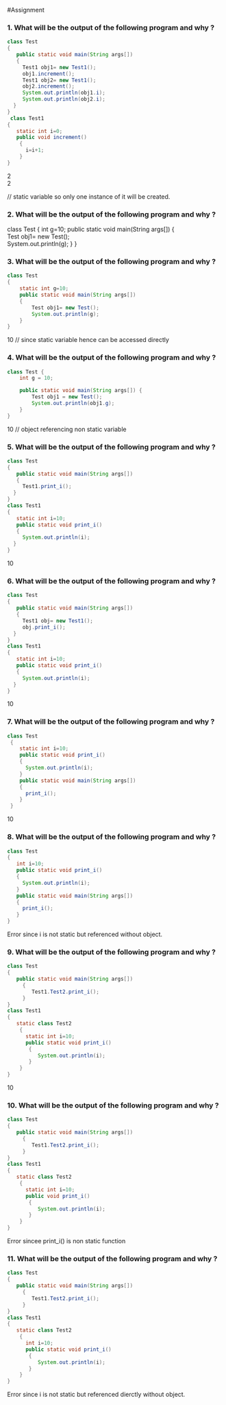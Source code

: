 #Assignment

### 1. What will be the output of the following program and why ?

```java
class Test
{  
   public static void main(String args[])
   {  
     Test1 obj1= new Test1();
     obj1.increment();
     Test1 obj2= new Test1();
     obj2.increment();
     System.out.println(obj1.i);
     System.out.println(obj2.i);
  } 
} 
 class Test1
{
   static int i=0;
   public void increment()
    {
      i=i+1;
    }
}

```
2  
2

// static variable so only one instance of it will be created.


### 2. What will be the output of the following program and why ? 

class Test {      int g=10; public static void main(String args[]) {  
    Test obj1= new Test();     
    System.out.println(g); } }

### 3. What will be the output of the following program and why ?

```java
class Test
{
    static int g=10;
    public static void main(String args[])
    {
        Test obj1= new Test();
        System.out.println(g);
    }
} 

```

10 // since static variable hence can be accessed directly


### 4. What will be the output of the following program and why ? 

```java
class Test {
    int g = 10;

    public static void main(String args[]) {
        Test obj1 = new Test();
        System.out.println(obj1.g);
    }
}

```
10 // object referencing non static variable


 

### 5. What will be the output of the following program and why ?   
```java
class Test
{  
   public static void main(String args[])
   {  
     Test1.print_i();          
  } 
} 
class Test1
{  
   static int i=10;   
   public static void print_i()
   {       
     System.out.println(i);
  } 
} 
```
10

### 6. What will be the output of the following program and why ?   

```java
class Test
{     
   public static void main(String args[])
   {  
     Test1 obj= new Test1();
     obj.print_i();          
  } 
} 
class Test1
{  
   static int i=10;   
   public static void print_i()
   {       
     System.out.println(i);
  } 
} 
```

10 

### 7. What will be the output of the following program and why ?
```java
class Test
 {    
    static int i=10;
    public static void print_i()
    {       
      System.out.println(i);
    }  
    public static void main(String args[])
    {       
      print_i();          
    } 
 } 
```
10

### 8.  What will be the output of the following program and why ?
```java
class Test
{    
   int i=10;
   public static void print_i()
   {       
     System.out.println(i);
   }  
   public static void main(String args[])
   {       
     print_i();          
   } 
} 
```
Error since i is not static but referenced without object.

### 9.  What will be the output of the following program and why ?
```java
class Test
{       
   public static void main(String args[])
     {        
        Test1.Test2.print_i();
     }
} 
class Test1
{  
   static class Test2
    {
      static int i=10;
      public static void print_i()
       {       
          System.out.println(i);
       }  
    }     
} 
```
10

### 10.  What will be the output of the following program and why ?

```java
class Test
{       
   public static void main(String args[])
     {
        Test1.Test2.print_i();
     }
} 
class Test1
{  
   static class Test2
    {
      static int i=10;
      public void print_i()
       {       
          System.out.println(i);
       }  
    }     
} 
```
Error sincee print_i() is non static function

### 11.  What will be the output of the following program and why ?

```java
class Test
{       
   public static void main(String args[])
     {        
        Test1.Test2.print_i();
     }
} 
class Test1
{  
   static class Test2
    {
      int i=10;
      public static void print_i()
       {       
          System.out.println(i);
       }  
    }     
} 
```
Error since i is not static but referenced dierctly without object. 
 
